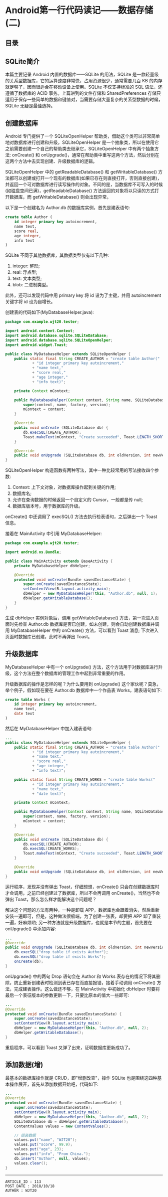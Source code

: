 
# Android第一行代码读记——数据存储(二)  #

## 目录 ##

## SQLite简介 ##

本篇主要记录 Android 内置的数据库——SQLite 的用法，SQLite 是一款轻量级的关系型数据库，它的运算速度非常快，占用资源很少，通常需要几百 KB 的内存就足够了，因而很适合在移动设备上使用。SQLite 不仅支持标准的 SQL 语法，还遵循了数据库的 ACID 事务。上篇讲到的文件存储和 SharedPreferences 存储只适用于保存一些简单的数据和键值对，当需要存储大量复杂的关系型数据的时候，SQLite 无疑是最佳选择。

## 创建数据库 ##

Android 专门提供了一个 SQLiteOpenHelper 帮助类，借助这个类可以非常简单地对数据库进行创建和升级，SQLiteOpenHelper 是一个抽象类，所以在使用它之前需要创建一个自己的帮助类去继承它，SQLiteOpenHelper 中有两个抽象方法: onCreate() 和 onUpgrade()，通常在帮助类中重写这两个方法，然后分别在这两个方法中去实现创建、升级数据库的逻辑。

SQLiteOpenHelper 中的 getReadableDatabase() 和 getWritableDatabase() 方法都可以创建或打开一个现有的数据库(如果已存在则直接打开，否则直接创建)，并返回一个可对数据库进行读写操作的对象。不同的是，当数据库不可写入的时候(如磁盘空间已满)，getReadableDatabase() 方法返回的对象将以只读的方式打开数据库，而 getWritableDatabase() 则会出现异常。

以下是一个创建名为 Author.db 的数据库实例，首先是建表语句:

```SQL
create table Author (
	id integer primary key autoincrement,
	name text,
	score real,
	age integer,
	info text
)
```

SQLite 不同于其他数据库，其数据类型仅有以下几种:

1. integer: 整形;
2. real: 浮点型;
3. text: 文本类型;
4. blob: 二进制类型。

此外，还可以发现代码中用 primary key 将 id 设为了主键，并用 autoincrement 关键字将 id 设为自增长。

创建表的代码如下(MyDatabaseHelper.java):

```java
package com.example.wjt20.tester;

import android.content.Context;
import android.database.sqlite.SQLiteDatabase;
import android.database.sqlite.SQLiteOpenHelper;
import android.widget.Toast;

public class MyDatabaseHelper extends SQLiteOpenHelper {
    public static final String CREATE_AUTHOR = "create table Author("
            + "id integer primary key autoincrement,"
            + "name text,"
            + "score real,"
            + "age integer,"
            + "info text)";

    private Context mContext;

    public MyDatabaseHelper(Context context, String name, SQLiteDatabase.CursorFactory factory, int version) {
        super(context, name, factory, version);
        mContext = context;
    }

    @Override
    public void onCreate (SQLiteDatabase db) {
        db.execSQL(CREATE_AUTHOR);
        Toast.makeText(mContext, "Create succeeded", Toast.LENGTH_SHORT).show();
    }

    @Override
    public void onUpgrade (SQLiteDatabase db, int oldVersion, int newVersion) {}
}
```

SQLiteOpenHelper 构造函数有两种写法，其中一种比较常用的写法接收四个参数:

1. Context: 上下文对象，对数据库操作起到关键的作用;
2. 数据库名;
3. 允许在查询数据的时候返回一个自定义的 Cursor，一般都是传 null;
4. 数据库版本号，用于数据库的升级。

onCreate() 中还调用了 execSQL() 方法去执行检表语句，之后弹出一个 Toast 信息。

接着在 MainActivity 中引用 MyDatabaseHelper:

```java
package com.example.wjt20.tester;

import android.os.Bundle;

public class MainActivity extends BaseActivity {
    private MyDatabaseHelper dbHelper;

    @Override
    protected void onCreate(Bundle savedInstanceState) {
        super.onCreate(savedInstanceState);
        setContentView(R.layout.activity_main);
        dbHelper = new MyDatabaseHelper(this, "Author.db", null, 1);
        dbHelper.getWritableDatabase();
    }
}
``` 

生成 dbHelper 实例对象后，调用 getWritableDatabase() 方法，第一次进入页面时先检查 Author.db 数据库是否已创建，如未创建，则会自动创建数据库并调用 MyDatabaseHelper 中的 onCreate() 方法，可以看到 Toast 消息; 下次进入页面时数据库已创建，此时不再弹出 Toast。

## 升级数据库 ##

MyDatabaseHelper 中有一个 onUpgrade() 方法，这个方法用于对数据库进行升级，这个方法在整个数据库的管理工作中起到非常重要的作用。

升级数据库的操作是怎样的呢？为什么要用到 onUpgrade() 这个家伙呢？莫急，举个例子，假如现在要在 Author.db 数据库中一个作品表 Works，建表语句如下:

```SQL
create table Works (
	id integer primary key autoincrement,
	name text,
	date text
)
```

然后在 MyDatabaseHelper 中加入建表语句:

```java
...
public class MyDatabaseHelper extends SQLiteOpenHelper {
    public static final String CREATE_AUTHOR = "create table Author("
            + "id integer primary key autoincrement,"
            + "name text,"
            + "score real,"
            + "age integer,"
            + "info text)";

    public static final String CREATE_WORKS = "create table Works("
            + "id integer primary key autoincrement,"
            + "name text,"
            + "date text)";

    private Context mContext;

    public MyDatabaseHelper(Context context, String name, SQLiteDatabase.CursorFactory factory, int version) {
        super(context, name, factory, version);
        mContext = context;
    }

    @Override
    public void onCreate (SQLiteDatabase db) {
        db.execSQL(CREATE_AUTHOR);
        db.execSQL(CREATE_WORKS);
        Toast.makeText(mContext, "Create succeeded", Toast.LENGTH_SHORT).show();
    }

    @Override
    public void onUpgrade (SQLiteDatabase db, int oldVersion, int newVersion) {}
}
```

运行程序，发现并没有弹出 Toast，仔细想想，onCreate() 只会在创建数据库时才会调用，之前已经创建过了数据库，所以不会再调用 onCreate()，当然也不会弹出 Toast，那么怎么样才能解决这个问题呢？

解决这个问题的方法有两种，一种是卸载 APP，数据库也会跟着消失，然后重新安装一遍即可，但是，这种做法很极端，为了创建一张表，却要把 APP 卸了重装一遍，好麻烦哟; 另一种方法就是升级数据库，也就是本节的主题，首先要在 onUpgrade() 中添加内容:

```java
...
@Override
public void onUpgrade (SQLiteDatabase db, int oldVersion, int newVersion) {
	db.execSQL("drop table if exists Author");
	db.execSQL("drop table if exists Works");
	onCreate(db);
}
```

onUpgrade() 中的两句 Drop 语句会在 Author 和 Works 表存在的情况下将其删除，防止重新创建表时检测到表已存在而直接报错，接着手动调用 onCreate() 方法，完成建表操作。这么做还不够，在 MainActivity 中初始化 dbHelper 时要将最后一个表征版本的参数更新一下，只要比原本的值大一些即可:

```java
...
@Override
protected void onCreate(Bundle savedInstanceState) {
	super.onCreate(savedInstanceState);
	setContentView(R.layout.activity_main);
	dbHelper = new MyDatabaseHelper(this, "Author.db", null, 2);
	dbHelper.getWritableDatabase();
}
```

重启程序，可以看到 Toast 又弹了出来，证明数据库更新成功了。

## 添加数据(增) ##

最基本的数据库操作就是 CRUD，即"增删改查"，操作 SQLite 也是围绕这四种基本操作展开，首先从添加数据开始吧，代码如下:

```java
...
@Override
protected void onCreate(Bundle savedInstanceState) {
	super.onCreate(savedInstanceState);
	setContentView(R.layout.activity_main);
	dbHelper = new MyDatabaseHelper(this, "Author.db", null, 2);
	SQLiteDatabase db = dbHelper.getWritableDatabase();
	ContentValues values = new ContentValues();

	// 组装数据
	values.put("name", "WJT20");
	values.put("score", 99.9);
	values.put("age", 23);
	values.put("info", "From China.");
	db.insert("Author", null, values);
	values.clear();
}
```

---

```
ARTICLE_ID : 113
POST_DATE : 2018/10/18
AUTHER : WJT20
```
